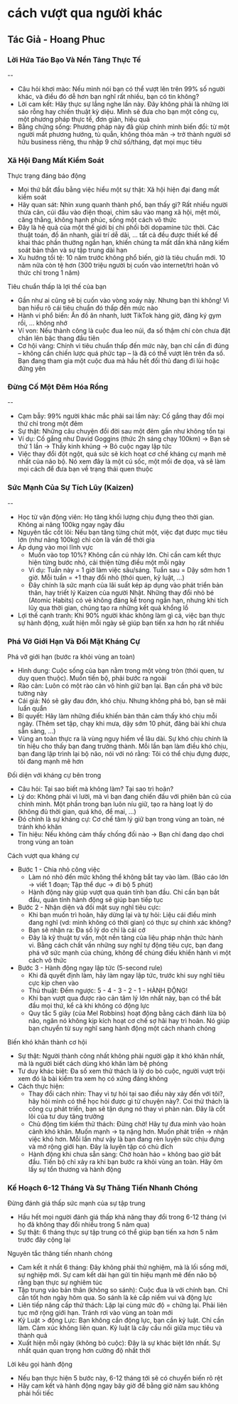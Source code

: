 # cách vượt qua người khác

## Tác Giả - Hoang Phuc

### Lời Hứa Táo Bạo Và Nền Tảng Thực Tế

--

- Câu hỏi khơi mào: Nếu mình nói bạn có thể vượt lên trên 99% số người khác, và điều đó dễ hơn bạn nghĩ rất nhiều, bạn có tin không?
- Lời cam kết: Hãy thực sự lắng nghe lần này. Đây không phải là những lời sáo rỗng hay chiến thuật kỳ diệu. Mình sẽ đưa cho bạn một công cụ, một phương pháp thực tế, đơn giản, hiệu quả
- Bằng chứng sống: Phương pháp này đã giúp chính mình biến đổi: từ một người mất phương hướng, tù quẫn, không thỏa mãn &rarr; trở thành người sở hữu business riêng, thu nhập 9 chữ số/tháng, đạt mọi mục tiêu

### Xã Hội Đang Mất Kiểm Soát

Thực trạng đáng báo động

- Mọi thứ bắt đầu bằng việc hiểu một sự thật: Xã hội hiện đại đang mất kiểm soát
- Hãy quan sát: Nhìn xung quanh thành phố, bạn thấy gì? Rất nhiều người thừa cân, cúi đầu vào điện thoại, chìm sâu vào mạng xã hội, mệt mỏi, căng thẳng, không hạnh phúc, sống một cách vô thức
- Đây là hệ quả của một thế giới bị chi phối bởi dopamine tức thời. Các thuật toán, đồ ăn nhanh, giải trí dễ dãi, ... tất cả đều được thiết kế để khai thác phần thưởng ngắn hạn, khiến chúng ta mất dần khả năng kiểm soát bản thân và sự tập trung dài hạn
- Xu hướng tồi tệ: 10 năm trước không phổ biến, giờ là tiêu chuẩn mới. 10 năm nữa còn tệ hơn (300 triệu người bị cuốn vào internet/trì hoãn vô thức chỉ trong 1 năm)

Tiêu chuẩn thấp là lợi thế của bạn

- Gần như ai cũng sẽ bị cuốn vào vòng xoáy này. Nhưng bạn thì không! Vì bạn hiểu rõ cái tiêu chuẩn đó thấp đến mức nào
- Hành vi phổ biến: Ăn đồ ăn nhanh, lướt TikTok hàng giờ, đăng ký gym rồi, ... không nhớ
- Ví von: Nếu thành công là cuộc đua leo núi, đa số thậm chí còn chưa đặt chân lên bậc thang đầu tiên
- Cơ hội vàng: Chính vì tiêu chuẩn thấp đến mức này, bạn chỉ cần đi đúng – không cần chiến lược quá phức tạp – là đã có thể vượt lên trên đa số. Bạn đang tham gia một cuộc đua mà hầu hết đối thủ đang đi lùi hoặc đứng yên

### Đừng Cố Một Đêm Hóa Rồng

--

- Cạm bẫy: 99% người khác mắc phải sai lầm này: Cố gắng thay đổi mọi thứ chỉ trong một đêm
- Sự thật: Những câu chuyện đổi đời sau một đêm gần như không tồn tại
- Ví dụ: Cố gắng như David Goggins (thức 2h sáng chạy 100km) &rarr; Bạn sẽ thử 1 lần &rarr; Thấy kinh khủng &rarr; Bỏ cuộc ngay lập tức
- Việc thay đổi đột ngột, quá sức sẽ kích hoạt cơ chế kháng cự mạnh mẽ nhất của não bộ. Nó xem đây là một cú sốc, một mối đe dọa, và sẽ làm mọi cách để đưa bạn về trạng thái quen thuộc

### Sức Mạnh Của Sự Tích Lũy (Kaizen)

--

- Học từ vận động viên: Họ tăng khối lượng chịu đựng theo thời gian. Không ai nâng 100kg ngay ngày đầu
- Nguyên tắc cốt lõi: Nếu bạn tăng từng chút một, việc đạt được mục tiêu lớn (như nâng 100kg) chỉ còn là vấn đề thời gia
- Áp dụng vào mọi lĩnh vực
  - Muốn vào top 10%? Không cần cú nhảy lớn. Chỉ cần cam kết thực hiện từng bước nhỏ, cải thiện từng điều một mỗi ngày
  - Ví dụ: Tuần này = 1 giờ làm việc sâu/sáng. Tuần sau = Dậy sớm hơn 1 giờ. Mỗi tuần = +1 thay đổi nhỏ (thói quen, kỷ luật, ...)
  - Đây chính là sức mạnh của lãi suất kép áp dụng vào phát triển bản thân, hay triết lý Kaizen của người Nhật. Những thay đổi nhỏ bé (Atomic Habits) có vẻ không đáng kể trong ngắn hạn, nhưng khi tích lũy qua thời gian, chúng tạo ra những kết quả khổng lồ
- Lợi thế cạnh tranh: Khi 90% người khác không làm gì cả, việc bạn thực sự hành động, xuất hiện mỗi ngày sẽ giúp bạn tiến xa hơn họ rất nhiều

### Phá Vỡ Giới Hạn Và Đối Mặt Kháng Cự

Phá vỡ giới hạn (bước ra khỏi vùng an toàn)

- Hình dung: Cuộc sống của bạn nằm trong một vòng tròn (thói quen, tư duy quen thuộc). Muốn tiến bộ, phải bước ra ngoài
- Rào cản: Luôn có một rào cản vô hình giữ bạn lại. Bạn cần phá vỡ bức tường này
- Cái giá: Nó sẽ gây đau đớn, khó chịu. Nhưng không phá bỏ, bạn sẽ mãi luẩn quẩn
- Bí quyết: Hãy làm những điều khiến bản thân cảm thấy khó chịu mỗi ngày. (Thêm set tập, chạy khi mưa, dậy sớm 10 phút, đăng bài khi chưa sẵn sàng, ...)
- Vùng an toàn thực ra là vùng nguy hiểm về lâu dài. Sự khó chịu chính là tín hiệu cho thấy bạn đang trưởng thành. Mỗi lần bạn làm điều khó chịu, bạn đang lập trình lại bộ não, nói với nó rằng: Tôi có thể chịu đựng được, tôi đang mạnh mẽ hơn

Đối diện với kháng cự bên trong

- Câu hỏi: Tại sao biết mà không làm? Tại sao trì hoãn?
- Lý do: Không phải vì lười, mà vì bạn đang chiến đấu với phiên bản cũ của chính mình. Một phần trong bạn luôn níu giữ, tạo ra hàng loạt lý do (không đủ thời gian, quá khó, để mai, ...)
- Đó chính là sự kháng cự: Cơ chế tâm lý giữ bạn trong vùng an toàn, né tránh khó khăn
- Tín hiệu: Nếu không cảm thấy chống đối nào &rarr; Bạn chỉ đang dạo chơi trong vùng an toàn

Cách vượt qua kháng cự

- Bước 1 - Chia nhỏ công việc
  - Làm nó nhỏ đến mức không thể không bắt tay vào làm. (Báo cáo lớn &rarr; viết 1 đoạn; Tập thể dục &rarr; đi bộ 5 phút)
  - Hành động này giúp vượt qua quán tính ban đầu. Chỉ cần bạn bắt đầu, quán tính hành động sẽ giúp bạn tiếp tục
- Bước 2 - Nhận diện và đối mặt suy nghĩ tiêu cực:
  - Khi bạn muốn trì hoãn, hãy dừng lại và tự hỏi: Liệu cái điều mình đang nghĩ (vd: mình không có thời gian) có thực sự chính xác không?
  - Bạn sẽ nhận ra: Đa số lý do chỉ là cái cớ
  - Đây là kỹ thuật tự vấn, một nền tảng của liệu pháp nhận thức hành vi. Bằng cách chất vấn những suy nghĩ tự động tiêu cực, bạn đang phá vỡ sức mạnh của chúng, không để chúng điều khiển hành vi một cách vô thức
- Bước 3 - Hành động ngay lập tức (5-second rule)
  - Khi đã quyết định làm, hãy làm ngay lập tức, trước khi suy nghĩ tiêu cực kịp chen vào
  - Thủ thuật: Đếm ngược: 5 - 4 - 3 - 2 - 1 - HÀNH ĐỘNG!
  - Khi bạn vượt qua được rào cản tâm lý lớn nhất này, bạn có thể bắt đầu mọi thứ, kể cả khi không có động lực
  - Quy tắc 5 giây (của Mel Robbins) hoạt động bằng cách đánh lừa bộ não, ngăn nó không kịp kích hoạt cơ chế sợ hãi hay trì hoãn. Nó giúp bạn chuyển từ suy nghĩ sang hành động một cách nhanh chóng

Biến khó khăn thành cơ hội

- Sự thật: Người thành công nhất không phải người gặp ít khó khăn nhất, mà là người biết cách dùng khó khăn làm bệ phóng
- Tư duy khác biệt: Đa số xem thử thách là lý do bỏ cuộc, người vượt trội xem đó là bài kiểm tra xem họ có xứng đáng không
- Cách thực hiện:
  - Thay đổi cách nhìn: Thay vì tự hỏi tại sao điều này xảy đến với tôi?, hãy hỏi mình có thể học hỏi được gì từ chuyện này?. Coi thử thách là công cụ phát triển, bạn sẽ tận dụng nó thay vì phàn nàn. Đây là cốt lõi của tư duy tăng trưởng
  - Chủ động tìm kiếm thử thách: Đừng chờ! Hãy tự đưa mình vào hoàn cảnh khó khăn. Muốn mạnh &rarr; tạ nặng hơn. Muốn phát triển &rarr; nhận việc khó hơn. Mỗi lần như vậy là bạn đang rèn luyện sức chịu đựng và mở rộng giới hạn. Đây là luyện tập có chủ đích
  - Hành động khi chưa sẵn sàng: Chờ hoàn hảo = không bao giờ bắt đầu. Tiến bộ chỉ xảy ra khi bạn bước ra khỏi vùng an toàn. Hãy ôm lấy sự tổn thương và hành động

### Kế Hoạch 6-12 Tháng Và Sự Thăng Tiến Nhanh Chóng

Đừng đánh giá thấp sức mạnh của sự tập trung

- Hầu hết mọi người đánh giá thấp khả năng thay đổi trong 6-12 tháng (vì họ đã không thay đổi nhiều trong 5 năm qua)
- Sự thật: 6 tháng thực sự tập trung có thể giúp bạn tiến xa hơn 5 năm trước đây cộng lại

Nguyên tắc thăng tiến nhanh chóng

- Cam kết ít nhất 6 tháng: Đây không phải thử nghiệm, mà là lối sống mới, sự nghiệp mới. Sự cam kết dài hạn gửi tín hiệu mạnh mẽ đến não bộ rằng bạn thực sự nghiêm túc
- Tập trung vào bản thân (không so sánh): Cuộc đua là với chính bạn. Chỉ cần tốt hơn ngày hôm qua. So sánh là kẻ cắp niềm vui và động lực
- Liên tiếp nâng cấp thử thách: Lặp lại cùng mức độ = chững lại. Phải liên tục mở rộng giới hạn. Tránh rơi vào vùng an toàn mới
- Kỷ Luật > động Lực: Bạn không cần động lực, bạn cần kỷ luật. Chỉ cần làm. Cảm xúc không liên quan. Kỷ luật là cây cầu nối giữa mục tiêu và thành quả
- Xuất hiện mỗi ngày (không bỏ cuộc): Đây là sự khác biệt lớn nhất. Sự nhất quán quan trọng hơn cường độ nhất thời

Lời kêu gọi hành động

- Nếu bạn thực hiện 5 bước này, 6-12 tháng tới sẽ có chuyển biến rõ rệt
- Hãy cam kết và hành động ngay bây giờ để bằng giờ năm sau không phải hối tiếc

